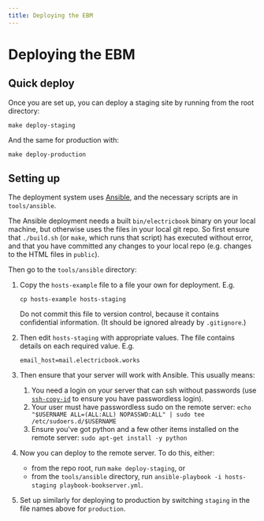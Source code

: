 ```yaml
---
title: Deploying the EBM
---
```


# Deploying the EBM

## Quick deploy

Once you are set up, you can deploy a staging site by running from the root directory:

    make deploy-staging

And the same for production with:

    make deploy-production

## Setting up

The deployment system uses [Ansible](https://www.ansible.com), and the necessary scripts are in `tools/ansible`.

The Ansible deployment needs a built `bin/electricbook` binary on your local machine, but otherwise uses the files in your local git repo. So first ensure that `./build.sh` (or `make`, which runs that script) has executed without error, and that you have committed any changes to your local repo (e.g. changes to the HTML files in `public`).

Then go to the `tools/ansible` directory:

1. Copy the `hosts-example` file to a file your own for deployment. E.g.

       cp hosts-example hosts-staging

    Do not commit this file to version control, because it contains confidential information. (It should be ignored already by `.gitignore`.)

2. Then edit `hosts-staging` with appropriate values. The file contains details on each required value. E.g.

   ```
   email_host=mail.electricbook.works
   ```

3. Then ensure that your server will work with Ansible. This usually means:

    1. You need a login on your server that can ssh without passwords (use [`ssh-copy-id`](https://www.ssh.com/ssh/copy-id) to ensure you have passwordless login).
    2. Your user must have passwordless sudo on the remote server: `echo "$USERNAME ALL=(ALL:ALL) NOPASSWD:ALL" | sudo tee /etc/sudoers.d/$USERNAME`
    3. Ensure you've got python and a few other items installed on the remote server: `sudo apt-get install -y python`

4. Now you can deploy to the remote server. To do this, either:

    - from the repo root, run `make deploy-staging`, or
    - from the `tools/ansible` directory, run `ansible-playbook -i hosts-staging playbook-bookserver.yml`.

5. Set up similarly for deploying to production by switching `staging` in the file names above for `production`.
